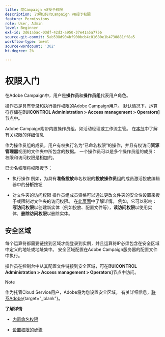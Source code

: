 ```yaml
---
title: 向Campaign v8授予权限
description: 了解如何向Campaign v8授予权限
feature: Permissions
role: User, Admin
level: Beginner
exl-id: 3d61abac-03df-42d3-a950-37e41a5a7756
source-git-commit: 5ab598d904bf900bcb4c01680e1b4730881ff8a5
workflow-type: tm+mt
source-wordcount: '302'
ht-degree: 2%

---
```


# 权限入门

在Adobe Campaign中，用户是&#x200B;**操作员**&#x200B;和&#x200B;**操作员组**&#x200B;代表用户角色。

操作员是具有登录和执行操作权限的Adobe Campaign用户。 默认情况下，运算符存储在&#x200B;**[!UICONTROL Administration > Access management > Operators]**&#x200B;节点中。

Adobe Campaign附带内置操作员组，如活动经理或工作流主管。 在[本节](../start/gs-permissions.md)中了解有关权限的详细信息

作为操作员组的成员，用户有权执行名为“已命名权限”的操作，并且有权访问&#x200B;**资源管理器**&#x200B;视图的文件夹中所包含的数据。 一个操作员可以是多个操作员组的成员：权限和访问权限是相加的。

已命名权限将权限授予：

* 执行操作
例如，为具有&#x200B;**准备投放**&#x200B;命名权限的&#x200B;**投放操作员**&#x200B;组的成员激活投放编辑器中的&#x200B;**分析**&#x200B;按钮

* 对文件夹的访问权限
操作员组成员资格可以通过更改文件夹的安全性设置来授予或限制对文件夹的访问权限。 在[此页面](../start/folder-permissions.md)中了解详情。 例如，它可以影响：**写访问权限**&#x200B;以创建新实体（例如投放、配置文件等），**读访问权限**&#x200B;以使用实体，**删除访问权限**&#x200B;以删除实体。

## 安全区域

每个运算符都需要链接到区域才能登录到实例，并且运算符IP必须包含在安全区域中定义的地址或地址集中。 安全区域配置在Adobe Campaign服务器的配置文件中执行。

操作员在控制台中从其配置文件链接到安全区域，可在&#x200B;**[!UICONTROL Administration > Access management > Operators]**&#x200B;节点中访问。

>[!NOTE]
>
>作为托管Cloud Service用户，Adobe将为您设置安全区域。 有关详细信息，[联系Adobe](https://helpx.adobe.com/cn/enterprise/admin-guide.html/enterprise/using/support-for-experience-cloud.ug.html){target="_blank"}。

**了解详情**

* [内置命名权限](../start/gs-permissions.md)

* [设置权限的步骤](../start/manage-permissions.md)
